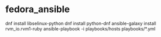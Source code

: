 # fedora_ansible

dnf install libselinux-python
dnf install python-dnf
ansible-galaxy install rvm_io.rvm1-ruby
ansible-playbook -i playbooks/hosts playbooks/*.yml
